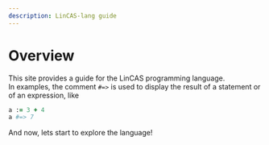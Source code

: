 ```yaml
---
description: LinCAS-lang guide
---
```


# Overview

This site provides a guide for the LinCAS programming language.  
In examples, the comment `#=>` is used to display the result of a statement or of an expression, like 

```ruby
a := 3 + 4 
a #=> 7
```

And now, lets start to explore the language!

